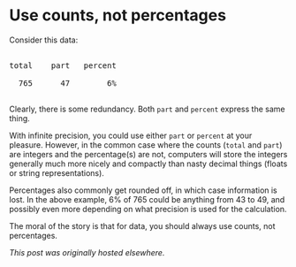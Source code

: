 # Use counts, not percentages



Consider this data:

<pre>

total    part   percent

  765      47        6%

</pre>

Clearly, there is some redundancy. Both <code>part</code> and <code>percent</code> express the same thing.

With infinite precision, you could use either <code>part</code> or <code>percent</code> at your pleasure. However, in the common case where the counts (<code>total</code> and <code>part</code>) are integers and the percentage(s) are not, computers will store the integers generally much more nicely and compactly than nasty decimal things (floats or string representations).

Percentages also commonly get rounded off, in which case information is lost. In the above example, 6% of 765 could be anything from 43 to 49, and possibly even more depending on what precision is used for the calculation.

The moral of the story is that for data, you should always use counts, not percentages.



*This post was originally hosted elsewhere.*
